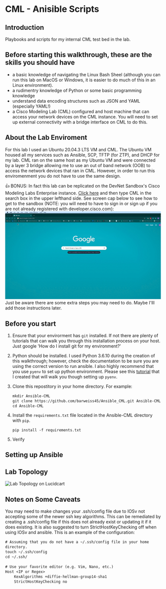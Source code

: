 # CML - Anisible Scripts
## Introduction
Playbooks and scripts for my internal CML test bed in the lab.

## Before starting this walkthrough, these are the skills you should have
* a basic knowledge of navigating the Linux Bash Sheel (although you can run this lab on MacOS or Windows, it is easier to do much of this in an Linux environment).
* a rudimentry knowledge of Python or some basic programming knowledge
* understand data encoding structures such as JSON and YAML (especially YAML!)
* a Cisco Modeling Lab (CML) configured and host machine that can access your network devices on the CML instance. You will need to set up external connectivity with a bridge interface on CML to do this.

## About the Lab Enviroment
For this lab I used an Ubuntu 20.04.3 LTS VM and CML. The Ubuntu VM housed all my services such as Ansible, SCP, TFTP (for ZTP), and DHCP for my lab. CML ran on the same host as my Ubuntu VM and were connected by a layer 3 bridge allowing me to use an out of band network (OOB) to access the network devices that ran in CML. However, in order to run this enviromenment you do not have to use the same design. 

:thumbsup: BONUS: In fact this lab can be replicated on the DevNet Sandbox's Cisco Modeling Labs Enterprise instance. [Click here](https://devnetsandbox.cisco.com/RM/Topology) and then type CML in the search box in the upper lefthand side. See screen cap below to see how to get to the sandbox (NOTE: you will need to have to sign in or sign up if you are not already registered with developer.cisco.com):
![DevNet Sandbox Screen Cap GIF](/assets/images/devnet_sandbox.gif)
Just be aware there are some extra steps you may need to do. Maybe I'lll add those instructions later.

## Before you start
1. Ensure that your envirorment has ```git``` installed. If not there are plenty of tutorials that can walk you through this installation process on your host. Just google 'How do I install git for my environment?'

2. Python should be installed. I used Python 3.6.10 during the creation of this walkthrough; however, check the documentation to be sure you are using the correct version to run ansible. I also highly recommend that you use ```pyenv``` to set up python environment. Please see this [tutorial](https://github.com/barweiss45/my-pyenv-guide) that I created that will walk you though setting up ```pyenv```.

3. Clone this repostitory in your home directory. For example:
    ```
    mkdir Ansible-CML
    git clone https://github.com/barweiss45/Ansible_CML.git Ansible-CML
    cd Ansible-CML
    ```
4. Install the ```requirements.txt``` file located in the Ansible-CML directory with ```pip```.
    ```
    pip install -f requirements.txt
    ```
5. Verify

## Setting up Ansible

## Lab Topology
![Lab Topology on Lucidcart](https://lucid.app/publicSegments/view/622eb251-d6a7-422f-a36b-da2c68a4e2bc/image.png)

## Notes on Some Caveats
You may need to make changes your .ssh/config file due to IOSv not accepting some of the newer ssh key algorithms. This can be remediated by creating a .ssh/config file if this does not already exist or updating it if it does existing. It is also suggested to turn StrictHostKeyChecking off when using IOSv and ansible. This is an example of the configuration:
```
# Assuming that you do not have a ~/.ssh/config file in your home directory.
touch ~/.ssh/config
cd ~/.ssh/

# Use your favorite editor (e.g. Vim, Nano, etc.)
Host <IP or Regex>
    KexAlgorithms +diffie-hellman-group14-sha1
    StrictHostKeyChecking no
```